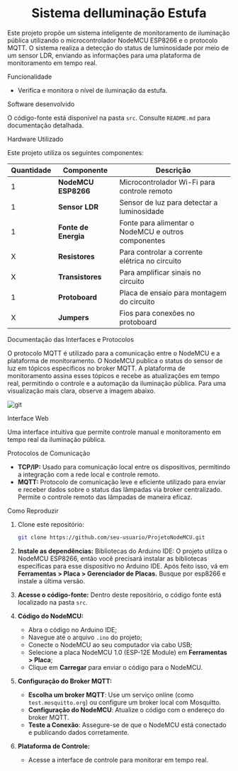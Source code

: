 <h1 align="center" id="project_name">

  <br>
   Sistema deIluminação Estufa  
  <br> 
</h1>

Este projeto propõe um sistema inteligente de monitoramento de iluminação pública utilizando o microcontrolador NodeMCU ESP8266 e o protocolo MQTT. O sistema realiza a detecção do status de luminosidade por meio de um sensor LDR, enviando as informações para uma plataforma de monitoramento em tempo real.

 Funcionalidade

- Verifica e monitora o nível de iluminação da estufa.

 Software desenvolvido

O código-fonte está disponível na pasta `src`. Consulte `README.md` para documentação detalhada.

 Hardware Utilizado

Este projeto utiliza os seguintes componentes:

| Quantidade | Componente          | Descrição                                     |
|------------|---------------------|-----------------------------------------------|
| 1          | **NodeMCU ESP8266** | Microcontrolador Wi-Fi para controle remoto   |
| 1          | **Sensor LDR**      | Sensor de luz para detectar a luminosidade    |
| 1          | **Fonte de Energia**| Fonte para alimentar o NodeMCU e outros componentes |
| X          | **Resistores**      | Para controlar a corrente elétrica no circuito|
| X          | **Transistores**    | Para amplificar sinais no circuito            |
| 1          | **Protoboard**      | Placa de ensaio para montagem do circuito     |
| X          | **Jumpers**         | Fios para conexões no protoboard              |

Documentação das Interfaces e Protocolos

O protocolo MQTT é utilizado para a comunicação entre o NodeMCU e a plataforma de monitoramento. O NodeMCU publica o status do sensor de luz em tópicos específicos no broker MQTT. A plataforma de monitoramento assina esses tópicos e recebe as atualizações em tempo real, permitindo o controle e a automação da iluminação pública. Para uma visualização mais clara, observe a imagem abaixo.

![git](https://github.com/user-attachments/assets/de293ae1-0022-4b80-975a-39c907cad013)

Interface Web

Uma interface intuitiva que permite controle manual e monitoramento em tempo real da iluminação pública.

 Protocolos de Comunicação

- **TCP/IP:** Usado para comunicação local entre os dispositivos, permitindo a integração com a rede local e controle remoto.
- **MQTT:** Protocolo de comunicação leve e eficiente utilizado para enviar e receber dados sobre o status das lâmpadas via broker centralizado. Permite o controle remoto das lâmpadas de maneira eficaz.

Como Reproduzir

1. Clone este repositório:
    ```sh
    git clone https://github.com/seu-usuario/ProjetoNodeMCU.git
    ```

2. **Instale as dependências:** Bibliotecas do Arduino IDE: O projeto utiliza o NodeMCU ESP8266, então você precisará instalar as bibliotecas específicas para esse dispositivo no Arduino IDE. Após feito isso, vá em **Ferramentas > Placa > Gerenciador de Placas.** Busque por esp8266 e instale a última versão.

3. **Acesse o código-fonte:** Dentro deste repositório, o código fonte está localizado na pasta `src`.

4. **Código do NodeMCU:**
    - Abra o código no Arduino IDE;
    - Navegue até o arquivo `.ino` do projeto;
    - Conecte o NodeMCU ao seu computador via cabo USB;
    - Selecione a placa NodeMCU 1.0 (ESP-12E Module) em **Ferramentas > Placa**;
    - Clique em **Carregar** para enviar o código para o NodeMCU.

5. **Configuração do Broker MQTT:**
  

    - **Escolha um broker MQTT**: Use um serviço online (como `test.mosquitto.org`) ou configure um broker local com Mosquitto.
    - **Configuração do NodeMCU**: Atualize o código com o endereço do broker MQTT.
    - **Teste a Conexão**: Assegure-se de que o NodeMCU está conectado e publicando dados corretamente.

6. **Plataforma de Controle:**
    - Acesse a interface de controle para monitorar em tempo real.
